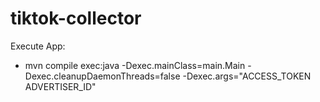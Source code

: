 # tiktok-collector
Execute App: 
 - mvn compile exec:java -Dexec.mainClass=main.Main -Dexec.cleanupDaemonThreads=false -Dexec.args="ACCESS_TOKEN ADVERTISER_ID"
